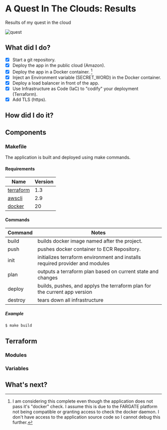 # A Quest In The Clouds: Results
Results of my quest in the cloud

![quest](https://user-images.githubusercontent.com/2027534/215284609-361c15ff-8ee1-4f98-a543-8b5bf51091c7.gif)


## What did I do?

- [X] Start a git repository. 
- [X] Deploy the app in the public cloud (Amazon).
- [X] Deploy the app in a Docker container. [^1]
- [X] Inject an Environment variable (SECRET_WORD) in the Docker container. 
- [X] Deploy a load balancer in front of the app.
- [X] Use Infrastructure as Code (IaC) to "codify" your deployment (Terraform).
- [X] Add TLS (https).

[^1]: I am considering this complete even though the application does not pass it's "docker" check. I assume this is due to the FARGATE platform not being compatible or granting access to check the docker daemon. I don't have access to the application source code so I cannot debug this further.

## How did I do it?



## Components

### Makefile
The application is built and deployed using make commands. 

#### Requirements
| Name | Version |
| ---- | ------- | 
| [terraform](https://www.terraform.io/) | 1.3 | 
| [awscli](https://aws.amazon.com/cli/) | 2.9 | 
| [docker](https://www.docker.com/) | 20 | 

#### Commands
| Command | Notes |
| ------- | ----- |
| build | builds docker image named after the project. |
| push |  pushes docker container to ECR Repository. |
| init |  initializes terraform environment and installs required provider and modules |
| plan |  outputs a terraform plan based on current state and changes|
| deploy |  builds, pushes, and applys the terraform plan for the current app version |
| destroy |  tears down all infrastructure |

##### Example 
```sh
$ make build
```
## Terraform

### Modules

### Variables


## What's next?




